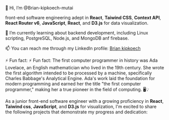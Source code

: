  👋 Hi, I’m @Brian-kipkoech-mutai
 
 front-end software engineering adept in **React**, **Taiwind CSS**, **Context API**, **React Router v6**, **JavaScript**, **React**, and **D3.js** for data visualization.

🌱 I’m currently learning about backend development, including Linux scripting, PostgreSQL, Node.js, and MongoDB anf firebase.

📫 You can reach me through my LinkedIn profile: [Brian kipkoech](www.linkedin.com/in/brian-kipkoech-71b5b9248)

⚡ Fun fact: ⚡ Fun fact: The first computer programmer in history was Ada Lovelace, an English mathematician who lived in the 19th century. She wrote the first algorithm intended to be processed by a machine, specifically Charles Babbage's Analytical Engine. Ada's work laid the foundation for modern programming and earned her the title "the first computer programmer," making her a true pioneer in the field of computing. 🖥️💡


 As a junior front-end software engineer with a growing proficiency in **React**, **Taiwind css**, **JavaScript**,  and **D3.js** for visualization, I'm excited to share the following projects that demonstrate my progress and dedication:

 
